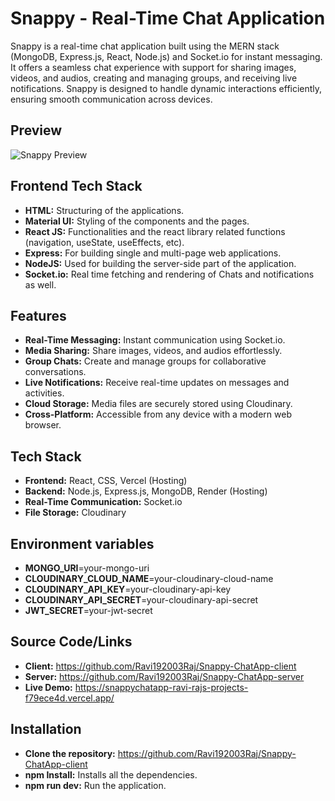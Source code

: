 # Snappy - Real-Time Chat Application

Snappy is a real-time chat application built using the MERN stack (MongoDB, Express.js, React, Node.js) and Socket.io for instant messaging. It offers a seamless chat experience with support for sharing images, videos, and audios, creating and managing groups, and receiving live notifications. Snappy is designed to handle dynamic interactions efficiently, ensuring smooth communication across devices.


## Preview
![Snappy Preview](/Home.PNG)


## Frontend Tech Stack
- **HTML:** Structuring of the applications.
- **Material UI:** Styling of the components and the pages.
- **React JS:** Functionalities and the react library related functions (navigation, useState, useEffects, etc).
- **Express:** For building single and multi-page web applications.
- **NodeJS:** Used for building the server-side part of the application.
- **Socket.io:** Real time fetching and rendering of Chats and notifications as well.

## Features

- **Real-Time Messaging:** Instant communication using Socket.io.
- **Media Sharing:** Share images, videos, and audios effortlessly.
- **Group Chats:** Create and manage groups for collaborative conversations.
- **Live Notifications:** Receive real-time updates on messages and activities.
- **Cloud Storage:** Media files are securely stored using Cloudinary.
- **Cross-Platform:** Accessible from any device with a modern web browser.

## Tech Stack

- **Frontend:** React, CSS, Vercel (Hosting)
- **Backend:** Node.js, Express.js, MongoDB, Render (Hosting)
- **Real-Time Communication:** Socket.io
- **File Storage:** Cloudinary

## Environment variables

- **MONGO_URI**=your-mongo-uri
- **CLOUDINARY_CLOUD_NAME**=your-cloudinary-cloud-name
- **CLOUDINARY_API_KEY**=your-cloudinary-api-key
- **CLOUDINARY_API_SECRET**=your-cloudinary-api-secret
- **JWT_SECRET**=your-jwt-secret

## Source Code/Links

- **Client:** https://github.com/Ravi192003Raj/Snappy-ChatApp-client
- **Server:** https://github.com/Ravi192003Raj/Snappy-ChatApp-server
- **Live Demo:** https://snappychatapp-ravi-rajs-projects-f79ece4d.vercel.app/

## Installation

- **Clone the repository:** https://github.com/Ravi192003Raj/Snappy-ChatApp-client
- **npm Install:** Installs all the dependencies.
- **npm run dev:** Run the application.
